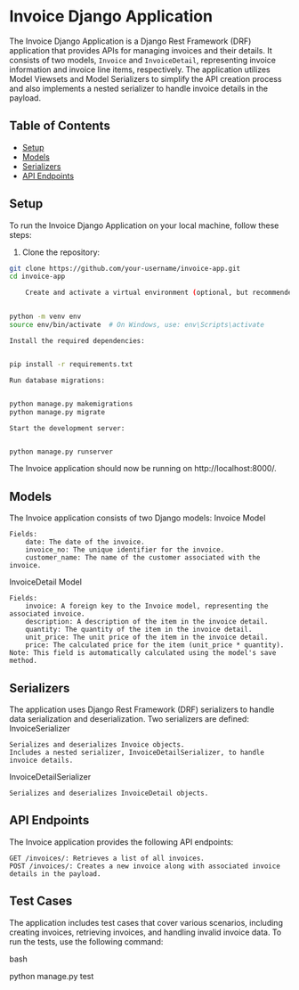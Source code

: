 # Invoice Django Application

The Invoice Django Application is a Django Rest Framework (DRF) application that provides APIs for managing invoices and their details. It consists of two models, `Invoice` and `InvoiceDetail`, representing invoice information and invoice line items, respectively. The application utilizes Model Viewsets and Model Serializers to simplify the API creation process and also implements a nested serializer to handle invoice details in the payload.

## Table of Contents

- [Setup](#setup)
- [Models](#models)
- [Serializers](#serializers)
- [API Endpoints](#api-endpoints)

## Setup

To run the Invoice Django Application on your local machine, follow these steps:

1. Clone the repository:

``` bash
git clone https://github.com/your-username/invoice-app.git
cd invoice-app

    Create and activate a virtual environment (optional, but recommended):
```
```bash

python -m venv env
source env/bin/activate  # On Windows, use: env\Scripts\activate
```
    Install the required dependencies:

```bash

pip install -r requirements.txt
```
    Run database migrations:

```bash

python manage.py makemigrations
python manage.py migrate
```
    Start the development server:

```bash

python manage.py runserver
```
The Invoice application should now be running on http://localhost:8000/.

## Models

The Invoice application consists of two Django models:
Invoice Model

    Fields:
        date: The date of the invoice.
        invoice_no: The unique identifier for the invoice.
        customer_name: The name of the customer associated with the invoice.

InvoiceDetail Model

    Fields:
        invoice: A foreign key to the Invoice model, representing the associated invoice.
        description: A description of the item in the invoice detail.
        quantity: The quantity of the item in the invoice detail.
        unit_price: The unit price of the item in the invoice detail.
        price: The calculated price for the item (unit_price * quantity). Note: This field is automatically calculated using the model's save method.

## Serializers

The application uses Django Rest Framework (DRF) serializers to handle data serialization and deserialization. Two serializers are defined:
InvoiceSerializer

    Serializes and deserializes Invoice objects.
    Includes a nested serializer, InvoiceDetailSerializer, to handle invoice details.

InvoiceDetailSerializer

    Serializes and deserializes InvoiceDetail objects.

## API Endpoints

The Invoice application provides the following API endpoints:

    GET /invoices/: Retrieves a list of all invoices.
    POST /invoices/: Creates a new invoice along with associated invoice details in the payload.

## Test Cases

The application includes test cases that cover various scenarios, including creating invoices, retrieving invoices, and handling invalid invoice data. To run the tests, use the following command:

bash

python manage.py test
